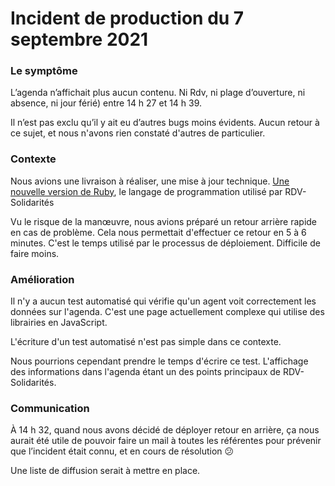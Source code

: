 # Incident de production du 7 septembre 2021

### Le symptôme

L’agenda n’affichait plus aucun contenu. Ni Rdv, ni plage d’ouverture, ni absence, ni jour férié\) entre 14 h 27 et 14 h 39.

Il n’est pas exclu qu’il y ait eu d’autres bugs moins évidents. Aucun retour à ce sujet, et nous n'avons rien constaté d'autres de particulier.

### Contexte

Nous avions une livraison à réaliser, une mise à jour technique. [Une nouvelle version de Ruby](https://www.ruby-lang.org/en/news/2020/12/25/ruby-3-0-0-released/), le langage de programmation utilisé par RDV-Solidarités

Vu le risque de la manœuvre, nous avions préparé un retour arrière rapide en cas de problème. Cela nous permettait d'effectuer ce retour en 5 à 6 minutes. C'est le temps utilisé par le processus de déploiement. Difficile de faire moins.

### Amélioration

Il n'y a aucun test automatisé qui vérifie qu'un agent voit correctement les données sur l'agenda. C'est une page actuellement complexe qui utilise des librairies en JavaScript.

L'écriture d'un test automatisé n'est pas simple dans ce contexte.

Nous pourrions cependant prendre le temps d'écrire ce test. L'affichage des informations dans l'agenda étant un des points principaux de RDV-Solidarités.

### Communication

À 14 h 32, quand nous avons décidé de déployer retour en arrière, ça nous aurait été utile de pouvoir faire un mail à toutes les référentes pour prévenir que l’incident était connu, et en cours de résolution :confused:

Une liste de diffusion serait à mettre en place.


